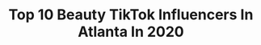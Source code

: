 ---
title: Top 10 Beauty TikTok Influencers In Atlanta In 2020
description: >-
  Find top beauty TikTok influencers in Atlanta in 2020. Most popular hashtags: #atlanta #beauty #morph #love.
platform: TikTok
profiles:
  - username: "kimberlycherrell"
    fullname: >-
      Kimberly Cherrell
    location: "United States"
    followers: 12724
    engagement: 1250
    commentsToLikes: 0.015926
    id: ck8zbdrbl510p0j78wp9nnho5
    verified: false
    hashtags: "#battle, #freezeframe, #keepingactive, #stimuluscheck"
  - username: "palomaaluciana"
    fullname: >-
      paloma
    location: "United States"
    followers: 19692
    engagement: 1482
    commentsToLikes: 0.015300
    id: ck92uxk85o02r0j78efp6hdw9
    verified: false
    hashtags: "#parischallenge, #antiques, #organization, #skincaretips"
  - username: "officerbates"
    fullname: >-
      Albert
    location: "United States"
    followers: 35426
    engagement: 1521
    commentsToLikes: 0.083901
    id: ck9k7i0464zhs0j78m9c3064l
    verified: false
    hashtags: "#fatherhood, #people, #k9officer, #doessizematter"
  - username: "wfpbjosh"
    fullname: >-
      Josh Wayne
    location: "United States"
    followers: 2617
    engagement: 629
    commentsToLikes: 0.064011
    id: ckakny1z394yh0i78q1bxh4cp
    verified: false
    hashtags: "#veganrecipe, #pushups, #plentiful, #quarentine"
  - username: "catoura"
    fullname: >-
      Catoura
    location: "United States"
    followers: 9101
    engagement: 695
    commentsToLikes: 0.033332
    id: ck9fmlkpyu1l50j78kh09jpkd
    verified: false
    hashtags: "#albumlookalike, #makemoney, #sidehustle, #coffee"
  - username: "quickvic"
    fullname: >-
      Victor Johnson
    location: "United States"
    followers: 9950
    engagement: 558
    commentsToLikes: 0.092041
    id: cka9kqriq0wm80i78uso2lhyg
    verified: false
    hashtags: "#fance, #cdmixing, #special, #nigeria"
  - username: "coufe"
    fullname: >-
      coufe
    location: "United States"
    followers: 8374
    engagement: 1445
    commentsToLikes: 0.022247
    id: ck9ev8l5bh7xz0j78k67zdg0c
    verified: false
    hashtags: "#learnontiktok, #zyxbca, #eyeshadowcheck, #thisisquitting"
  - username: "lucaskuffrey"
    fullname: >-
      Lucas Kuffrey
    location: "United States"
    followers: 6122
    engagement: 948
    commentsToLikes: 0.028015
    id: ckan3lete5tux0i78dwfrwrqs
    verified: false
    hashtags: "#feel, #throwback, #facepaint, #starwars"
  - username: "hotexbf"
    fullname: >-
      M@ Caulfield
    location: "United States"
    followers: 3439
    engagement: 578
    commentsToLikes: 0.015332
    id: ck8tkv2py9e0m0j78b4dh6ivt
    verified: false
    hashtags: "#kuwtk, #beauty, #work, #manhattan"
  - username: "lilicreation0"
    fullname: >-
      Lilicreation
    location: "United States"
    followers: 38531
    engagement: 546
    commentsToLikes: 0.015350
    id: ckahwkawvr4eb0i78l29rvf5w
    verified: false
    hashtags: "#blackqueen, #goingviral, #dress, #momsoftiktok"
---